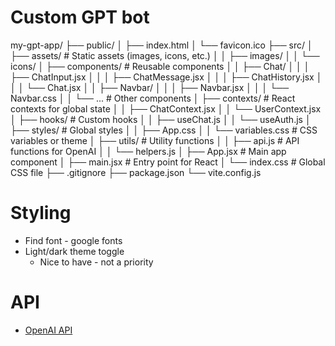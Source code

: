 
# Custom GPT bot

my-gpt-app/
├── public/
│   ├── index.html
│   └── favicon.ico
├── src/
│   ├── assets/                  # Static assets (images, icons, etc.)
│   │   ├── images/
│   │   └── icons/
│   ├── components/              # Reusable components
│   │   ├── Chat/
│   │   │   ├── ChatInput.jsx
│   │   │   ├── ChatMessage.jsx
│   │   │   ├── ChatHistory.jsx
│   │   │   └── Chat.jsx
│   │   ├── Navbar/
│   │   │   ├── Navbar.jsx
│   │   │   └── Navbar.css
│   │   └── ...                  # Other components
│   ├── contexts/                # React contexts for global state
│   │   ├── ChatContext.jsx
│   │   └── UserContext.jsx
│   ├── hooks/                   # Custom hooks
│   │   ├── useChat.js
│   │   └── useAuth.js
│   ├── styles/                  # Global styles
│   │   ├── App.css
│   │   └── variables.css        # CSS variables or theme
│   ├── utils/                   # Utility functions
│   │   ├── api.js               # API functions for OpenAI
│   │   └── helpers.js
│   ├── App.jsx                  # Main app component
│   ├── main.jsx                 # Entry point for React
│   └── index.css                # Global CSS file
├── .gitignore
├── package.json
└── vite.config.js


# Styling

- Find font - google fonts
- Light/dark theme toggle
  - Nice to have - not a priority


# API

- [OpenAI API](https://platform.openai.com/docs/overview)